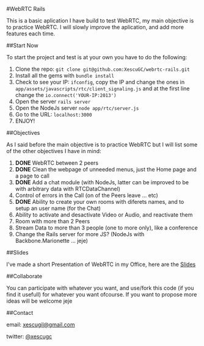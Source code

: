 #WebRTC Rails

This is a basic aplication I have build to test WebRTC, my main objective is to practice WebRTC. I will slowly improve the aplication, and add more features each time.

##Start Now

To start the project and test is at your own you have to do the following:

1. Clone the repo: ```git clone git@github.com:XescuGC/webrtc-rails.git```
2. Install all the gems with ```bundle install```
3. Check to see your IP: ```ifconfig```, copy the IP and change the ones in ```app/assets/javascripts/rtc/client_signaling.js``` and at the first line change the ```io.connect('YOUR-IP:2013')```
4. Open the server ```rails server```
5. Open the NodeJs server ```node app/rtc/server.js```
6. Go to the URL: ```localhost:3000```
7. ENJOY!

##Objectives

As I said before the main objective is to practice WebRTC but I will list some of the other objectives I have in mind:

1. **DONE** WebRTC between 2 peers
2. **DONE** Clean the webpage of unneeded menus, just the Home page and a page to call
3. **DONE** Add a chat module (with NodeJs, latter can be improved to be with arbitrary data with RTCDataChannel)
4. Control of errors in the Call (on of the Peers leave ... etc)
5. **DONE** Ability to create your own rooms with diferets names, and to setup an user name (for the Chat)
6. Ability to activate and desactivate Video or Audio, and reactivate them 
7. Room with more than 2 Peers
8. Stream Data to more than 3 people (one to more only), like a conference
9. Change the Rails server for more JS? (NodeJs with Backbone.Marionette ... jeje)

##Slides

I've made a short Presentation of WebRTC in my Office, here are the [Slides](https://github.com/XescuGC/webrtc-slides)

##Collaborate

You can participate with whatever you want, and use/fork this code (if you find it usefull) for whatever you want ofcourse. If you want to propose more ideas will be welcome jeje

##Contact

email: xescugil@gmail.com

twitter: [@xescugc](https://twitter.com/xescugc)
